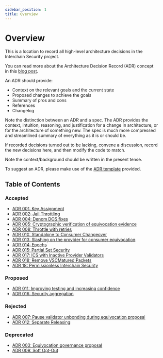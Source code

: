 ```yaml
---
sidebar_position: 1
title: Overview
---
```


# Overview

This is a location to record all high-level architecture decisions in the Interchain Security project.

You can read more about the Architecture Decision Record (ADR) concept in this [blog post](https://product.reverb.com/documenting-architecture-decisions-the-reverb-way-a3563bb24bd0#.78xhdix6t).

An ADR should provide:

- Context on the relevant goals and the current state
- Proposed changes to achieve the goals
- Summary of pros and cons
- References
- Changelog

Note the distinction between an ADR and a spec. The ADR provides the context, intuition, reasoning, and
justification for a change in architecture, or for the architecture of something
new. The spec is much more compressed and streamlined summary of everything as
it is or should be.

If recorded decisions turned out to be lacking, convene a discussion, record the new decisions here, and then modify the code to match.

Note the context/background should be written in the present tense.

To suggest an ADR, please make use of the [ADR template](https://github.com/cosmos/interchain-security/blob/main/docs/docs/adrs/templates/adr-template.md) provided.

## Table of Contents

### Accepted

- [ADR 001: Key Assignment](./adr-001-key-assignment.md)
- [ADR 002: Jail Throttling](./adr-002-throttle.md)
- [ADR 004: Denom DOS fixes](./adr-004-denom-dos-fixes.md)
- [ADR 005: Cryptographic verification of equivocation evidence](./adr-005-cryptographic-equivocation-verification.md)
- [ADR 008: Throttle with retries](./adr-008-throttle-retries.md)
- [ADR 010: Standalone to Consumer Changeover](./adr-010-standalone-changeover.md)
- [ADR 013: Slashing on the provider for consumer equivocation](./adr-013-equivocation-slashing.md)
- [ADR 014: Epochs](./adr-014-epochs.md)
- [ADR 015: Partial Set Security](./adr-015-partial-set-security.md)
- [ADR 017: ICS with Inactive Provider Validators](./adr-017-allowing-inactive-validators.md)
- [ADR 018: Remove VSCMatured Packets](./adr-018-remove-vscmatured.md)
- [ADR 18: Permissionless Interchain Security](./adr-019-permissionless-ics.md)

### Proposed

- [ADR 011: Improving testing and increasing confidence](./adr-011-improving-test-confidence.md)
- [ADR 016: Security aggregation](./adr-016-securityaggregation.md)

### Rejected

- [ADR 007: Pause validator unbonding during equivocation proposal](./adr-007-pause-unbonding-on-eqv-prop.md)
- [ADR 012: Separate Releasing](./adr-012-separate-releasing.md)

### Deprecated

- [ADR 003: Equivocation governance proposal](./adr-003-equivocation-gov-proposal.md)
- [ADR 009: Soft Opt-Out](./adr-009-soft-opt-out.md)
